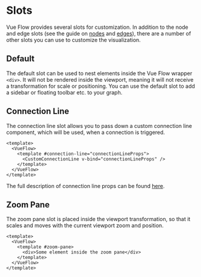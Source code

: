 # Slots

Vue Flow provides several slots for customization.
In addition to the node and edge slots (see the guide on [nodes](/guide/node) and [edges](/guide/edge)),
there are a number of other slots you can use to customize the visualization.

## Default

The default slot can be used to nest elements inside the Vue Flow wrapper `<div>`.
It will not be rendered inside the viewport, meaning it will not receive a transformation for scale or positioning.
You can use the default slot to add a sidebar or floating toolbar etc. to your graph.

## Connection Line

The connection line slot allows you to pass down a custom connection line component, which will be used, when a connection
is triggered.

```vue
<template>
  <VueFlow>
    <template #connection-line="connectionLineProps">
      <CustomConnectionLine v-bind="connectionLineProps" />
    </template>
  </VueFlow>
</template>
```

The full description of connection line props can be found [here](/typedocs/interfaces/ConnectionLineProps).

## Zoom Pane

The zoom pane slot is placed inside the viewport transformation, so that it scales and moves with the current viewport zoom and position.

```vue
<template>
  <VueFlow>
    <template #zoom-pane>
      <div>Some element inside the zoom pane</div>
    </template>
  </VueFlow>
</template>
```
